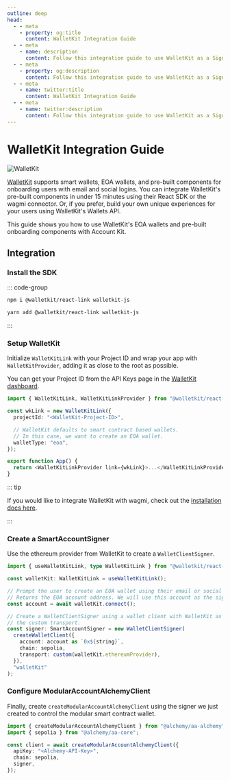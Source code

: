 ```yaml
---
outline: deep
head:
  - - meta
    - property: og:title
      content: WalletKit Integration Guide
  - - meta
    - name: description
      content: Follow this integration guide to use WalletKit as a Signer with Account Kit, a vertically integrated stack for building apps that support ERC-4337.
  - - meta
    - property: og:description
      content: Follow this integration guide to use WalletKit as a Signer with Account Kit, a vertically integrated stack for building apps that support ERC-4337.
  - - meta
    - name: twitter:title
      content: WalletKit Integration Guide
  - - meta
    - name: twitter:description
      content: Follow this integration guide to use WalletKit as a Signer with Account Kit, a vertically integrated stack for building apps that support ERC-4337.
---
```


# WalletKit Integration Guide

![WalletKit](/images/walletkit-overview.png)

[WalletKit](https://walletkit.com) supports smart wallets, EOA wallets, and pre-built components for onboarding users with email and social logins. You can integrate WalletKit's pre-built components in under 15 minutes using their React SDK or the wagmi connector. Or, if you prefer, build your own unique experiences for your users using WalletKit's Wallets API.

This guide shows you how to use WalletKit's EOA wallets and pre-built onboarding components with Account Kit.

## Integration

### Install the SDK

::: code-group

```bash [npm]
npm i @walletkit/react-link walletkit-js
```

```bash [yarn]
yarn add @walletkit/react-link walletkit-js
```

:::

### Setup WalletKit

Initialize `WalletKitLink` with your Project ID and wrap your app with `WalletKitProvider`, adding it as close to the
root as possible.

You can get your Project ID from the API Keys page in the [WalletKit dashboard](https://app.walletkit.com).

```ts
import { WalletKitLink, WalletKitLinkProvider } from "@walletkit/react-link";

const wkLink = new WalletKitLink({
  projectId: "<WalletKit-Project-ID>",

  // WalletKit defaults to smart contract based wallets.
  // In this case, we want to create an EOA wallet.
  walletType: "eoa",
});

export function App() {
  return <WalletKitLinkProvider link={wkLink}>...</WalletKitLinkProvider>;
}
```

::: tip

If you would like to integrate WalletKit with wagmi, check out
the [installation docs here](https://docs.walletkit.com/link/installation).

:::

### Create a SmartAccountSigner

Use the ethereum provider from WalletKit to create a `WalletClientSigner`.

```ts
import { useWalletKitLink, type WalletKitLink } from "@walletkit/react-link";

const walletKit: WalletKitLink = useWalletKitLink();

// Prompt the user to create an EOA wallet using their email or social login.
// Returns the EOA account address. We will use this account as the signer.
const account = await walletKit.connect();

// Create a WalletClientSigner using a wallet client with WalletKit as
// the custom transport.
const signer: SmartAccountSigner = new WalletClientSigner(
  createWalletClient({
    account: account as `0x${string}`,
    chain: sepolia,
    transport: custom(walletKit.ethereumProvider),
  }),
  "walletKit"
);
```

### Configure ModularAccountAlchemyClient

Finally, create `createModularAccountAlchemyClient` using the signer we just created to control the modular smart contract wallet.

```ts
import { createModularAccountAlchemyClient } from "@alchemy/aa-alchemy";
import { sepolia } from "@alchemy/aa-core";

const client = await createModularAccountAlchemyClient({
  apiKey: "<Alchemy-API-Key>",
  chain: sepolia,
  signer,
});
```
